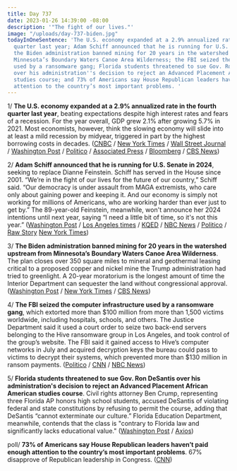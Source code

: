 ```yaml
---
title: Day 737
date: 2023-01-26 14:39:00 -08:00
description: '"The fight of our lives."'
image: "/uploads/day-737-biden.jpg"
todayInOneSentence: 'The U.S. economy expanded at a 2.9% annualized rate in the fourth
  quarter last year; Adam Schiff announced that he is running for U.S. Senate in 2024;
  the Biden administration banned mining for 20 years in the watershed upstream from
  Minnesota’s Boundary Waters Canoe Area Wilderness; the FBI seized the computer infrastructure
  used by a ransomware gang; Florida students threatened to sue Gov. Ron DeSantis
  over his administration''s decision to reject an Advanced Placement African American
  studies course; and 73% of Americans say House Republican leaders haven’t paid enough
  attention to the country’s most important problems. '
---
```


1/ **The U.S. economy expanded at a 2.9% annualized rate in the fourth quarter last year**, beating expectations despite high interest rates and fears of a recession. For the year overall, GDP grew 2.1% after growing 5.7% in 2021. Most economists, however, think the slowing economy will slide into at least a mild recession by midyear, triggered in part by the highest borrowing costs in decades. ([CNBC](https://www.cnbc.com/2023/01/26/gdp-q4-2022-us-gdp-rose-2point9percent-in-the-fourth-quarter-more-than-expected-even-as-recession-fears-loom.html) / [New York Times](https://www.nytimes.com/live/2023/01/26/business/gdp-growth-inflation) / [Wall Street Journal](https://www.wsj.com/articles/us-gdp-economic-growth-fourth-quarter-2022-11674683034) / [Washington Post](https://www.washingtonpost.com/business/2023/01/26/gdp-2022-q4-economy/) / [Politico](https://www.politico.com/news/2023/01/26/joe-biden-economy-recession-00079606) / [Associated Press](https://apnews.com/article/inflation-economic-indicators-economy-business-dd015c396ac2fcd49e426a648e2d2f2e) / [Bloomberg](https://www.bloomberg.com/news/articles/2023-01-26/us-economy-expands-at-a-faster-than-expected-2-9-pace?srnd=premium&sref=MIBMEEoj) / [CBS News](https://www.cbsnews.com/news/economy-grew-2022-q4-gdp-2-9-percent/))

2/ **Adam Schiff announced that he is running for U.S. Senate in 2024**, seeking to replace Dianne Feinstein. Schiff has served in the House since 2001. “We’re in the fight of our lives for the future of our country,” Schiff said. “Our democracy is under assault from MAGA extremists, who care only about gaining power and keeping it. And our economy is simply not working for millions of Americans, who are working harder than ever just to get by.” The 89-year-old Feinstein, meanwhile, won't announce her 2024 intentions until next year, saying “I need a little bit of time, so it's not this year.” ([Washington Post](https://www.washingtonpost.com/politics/2023/01/26/schiff-senate-feinstein-california/) / [Los Angeles times](https://www.latimes.com/politics/story/2023-01-26/adam-schiff-senate-campaign) / [KQED](https://www.kqed.org/news/11939215/los-angeles-democrat-adam-schiff-a-key-trump-critic-running-for-feinsteins-senate-seat) / [NBC News](https://www.nbcnews.com/politics/2024-election/adam-schiff-senate-california-rcna67636) / [Politico](https://www.politico.com/news/2023/01/26/adam-schiff-california-senate-bid-00079622) / [Raw Story](https://www.rawstory.com/raw-investigates/is-dianne-feinstein-running/) [New York Times](https://www.nytimes.com/2023/01/26/us/politics/adam-schiff-senate-california.html))

3/ **The Biden administration banned mining for 20 years in the watershed upstream from Minnesota’s Boundary Waters Canoe Area Wilderness**. The plan closes over 350 square miles to mineral and geothermal leasing critical to a proposed copper and nickel mine the Trump administration had tried to greenlight. A 20-year moratorium is the longest amount of time the Interior  Department can sequester the land without congressional approval. ([Washington Post](https://www.washingtonpost.com/climate-environment/2023/01/26/biden-boundary-waters-mining/) / [New York Times](https://www.nytimes.com/2023/01/26/climate/mining-ban-boundary-waters-copper.html) / [CBS News](https://www.cbsnews.com/minnesota/news/us-moves-to-protect-minnesota-wilderness-from-planned-mine/))

4/ **The FBI seized the computer infrastructure used by a ransomware gang**, which extorted more than $100 million from more than 1,500 victims worldwide, including hospitals, schools, and others. The Justice Department said it used a court order to seize two back-end servers belonging to the Hive ransomware group in Los Angeles, and took control of the group’s website. The FBI said it gained access to Hive’s computer networks in July and acquired decryption keys the bureau could pass to victims to decrypt their systems, which prevented more than $130 million in ransom payments. ([Politico](https://www.politico.com/news/2023/01/26/justice-department-disrupts-ransomware-attacks-00079656) / [CNN](https://www.cnn.com/2023/01/26/politics/fbi-ransomware-gang-website) / [NBC News](https://www.nbcnews.com/tech/security/doj-disrupts-major-ransomware-group-rcna67627))

5/ **Florida students threatened to sue Gov. Ron DeSantis over his administration's decision to reject an Advanced Placement African American studies course**. Civil rights attorney Ben Crump, representing three Florida AP honors high school students, accused DeSantis of violating federal and state constitutions by refusing to permit the course, adding that DeSantis “cannot exterminate our culture.” Florida Education Department, meanwhile, contends that the class is "contrary to Florida law and significantly lacks educational value." ([Washington Post](https://www.washingtonpost.com/nation/2023/01/25/desantis-african-american-studies-black-history/) / [Axios](https://www.axios.com/2023/01/26/florida-desantis-african-american-studies-lawsuit-crump))

poll/ **73% of Americans say House Republican leaders haven’t paid enough attention to the country’s most important problems**. 67% disapprove of Republican leadership in Congress. ([CNN](https://www.cnn.com/2023/01/26/politics/cnn-poll-house-gop-leadership))